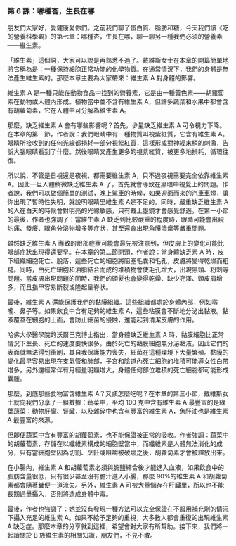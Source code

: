 ### 第 6 課：哪種杏，生長在哪

朋友們大家好，愛健康愛你們。之前我們聊了蛋白質、脂肪和糖，今天我們讀《吃的營養科學觀》的第七章：哪種杏，生長在哪，聊一聊另一種我們必須的營養素——維生素。

「維生素」這個詞，大家可以說是再熟悉不過了。戴維斯女士在本章的開篇簡單地將它稱為是：一種保持細胞正常功能的化學物質。在通常情況下，我們的身體是無法產生維生素的。那麼本章主要為大家帶來：維生素 A 對身體的影響。

維生素 A 是一種只能在動物食品中找到的營養素，它是由一種黃色素——胡蘿蔔素在動物或人體內形成。植物當中並不含有維生素 A，但許多蔬菜和水果中都會含有胡蘿蔔素，它在人體中可分解為維生素 A。

那麼，缺乏維生素 A 會有哪些影響呢？首先，少量缺乏維生素 A 可令視力下降。在本章的第一節，作者說：我們眼睛中有一種物質叫視紫紅質，它含有維生素 A。眼睛所接收到的任何光線都損耗一部分視紫紅質，這樣形成對神經末梢的刺激，告訴大腦眼睛看到了什麼。然後眼睛又產生更多的視紫紅質，被更多地損耗，循環往復。

所以說，不管是日視還是夜視，都需要維生素 A，只不過夜視需要完全依靠維生素 A。因此一旦人體稍微缺乏維生素 A 了，首先就會導致在黑暗中視覺上的問題。作者說，我們可以做個簡單的測試，晚上駕車的時候，如果迎面而來的汽車車燈，讓你出現了暫時性失明，就說明眼睛里維生素 A是不足的。同時，嚴重缺乏維生素 A 的人在白天的時候會對明亮的光線敏感，只有戴上墨鏡才會感覺舒適。在第一小節的最後，作者也強調了：當維生素 A 缺乏到比較嚴重的程度時，眼睛可能會出現灼痛、發癢、眼角分泌物增多等症狀，甚至還會出現角膜潰瘍等嚴重問題。

雖然缺乏維生素 A 導致的眼部症狀可能會最先被注意到，但皮膚上的變化可能比眼部症狀出現得還要早。在本章的第二節開頭，作者說：當身體缺乏素 A 時，皮下組織細胞死亡、脫落，這些死亡的細胞將阻塞毛囊和毛孔，皮膚將變得乾燥而粗糙。同時，由死亡細胞和油脂結合而成的堆積物會使毛孔增大，出現黑頭、粉刺等問題。當皮膚出現問題的同時，我們的頭髮也會變得乾燥、缺少亮澤、頭皮屑增多，而且指甲容易斷裂或隆起呈脊狀。

最後，維生素 A 還能保護我們的黏膜組織。這些組織都處於身體內部，例如喉嚨、鼻子等。如果飲食中含有足夠的維生素 A，這些粘膜會不斷地分泌出黏液。黏液覆蓋在細胞的上面，會防止細菌的侵蝕，還能起到清潔皮膚的作用。

哈佛大學醫學院的沃爾巴克博士指出，當身體缺乏維生素 A 時，黏膜細胞比正常情況下生長、死亡的速度要快很多。由於死亡的黏膜細胞無分泌黏液，因此它們的表面就無法得到衝刷，其自我保護能力喪失，細菌在這種環境下大量繁殖。黏膜的變化最早容易出現在支氣管和肺部，子宮和陰道內死亡細胞的堆積可能導女性白帶增多，另外還經常伴有月經量明顯增大，身體任何部位堆積的死亡細胞都可能形成囊腫。

那麼，到底那些食物富含維生素 A？又該怎麼吃呢？在本章的第三小節，戴維斯女士就向我們分享了一組數據：蔬菜中，平均 100 克中含有維生素 A 最豐富的是綠葉蔬菜；動物肝臟、腎臟，以及雜碎中也含有豐富的維生素 A，魚肝油也是維生素 A 最豐富的來源。

但即便蔬菜中含有豐富的胡蘿蔔素，也不能保證被正常的吸收。作者強調：蔬菜中的胡蘿蔔素，存儲在以纖維素構成的細胞壁當中，而纖維素是人體無法消化的成分，只有當細胞壁因為切割、烹飪或咀嚼被破壞之後，胡蘿蔔素才會被釋放出來。

在小腸內，維生素 A 和胡蘿蔔素必須與膽鹽結合後才能進入血液，如果飲食中的脂肪含量很低，只有很少甚至沒有膽汁進入小腸，那麼 90%的維生素 A 和胡蘿蔔素都會隨著糞便一道流失。另外，維生素 A 可被大量儲存在肝臟里，所以也不能長期過量攝入，否則將造成身體中毒。

最後，作者也強調了：她並沒有發現一種方法可以完全保證在不服用補充劑的情況下攝入充足的維生素 A。如果不給予足夠的重視，大多數人都會重復的出現維生素 A 缺乏症。那麼本章的分享就到這裡，希望會對大家有所幫助。接下來，我們將一起讀關於 B 族維生素的相關知識，朋友們，不見不散。
